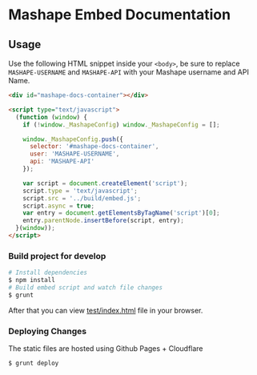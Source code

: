 # Mashape Embed Documentation

## Usage

Use the following HTML snippet inside your `<body>`, be sure to replace `MASHAPE-USERNAME` and `MASHAPE-API` with your Mashape username and API Name.

```html
<div id="mashape-docs-container"></div>

<script type="text/javascript">
  (function (window) {
    if (!window._MashapeConfig) window._MashapeConfig = [];

    window._MashapeConfig.push({
      selector: '#mashape-docs-container',
      user: 'MASHAPE-USERNAME',
      api: 'MASHAPE-API'
    });

    var script = document.createElement('script');
    script.type = 'text/javascript';
    script.src = '../build/embed.js';
    script.async = true;
    var entry = document.getElementsByTagName('script')[0];
    entry.parentNode.insertBefore(script, entry);
  }(window));
</script>
```

### Build project for develop

```bash
# Install dependencies
$ npm install
# Build embed script and watch file changes
$ grunt
```

After that you can view [test/index.html](test/index.html) file in your browser.

### Deploying Changes

The static files are hosted using Github Pages + Cloudflare

```bash
$ grunt deploy
```

